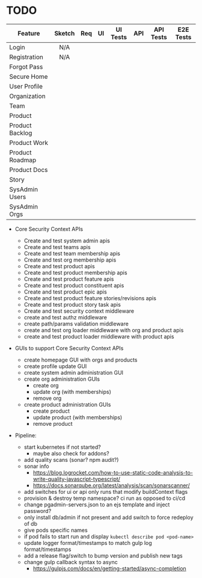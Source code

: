 # TODO

| Feature         | Sketch | Req | UI | UI Tests | API | API Tests | E2E Tests |
|-----------------|:------:|:---:|:--:|:--------:|:---:|:---------:|:---------:|
| Login           |   N/A  |     |    |          |     |           |           |
| Registration    |   N/A  |     |    |          |     |           |           |
| Forgot Pass     |        |     |    |          |     |           |           |
| Secure Home     |        |     |    |          |     |           |           |
| User Profile    |        |     |    |          |     |           |           |
| Organization    |        |     |    |          |     |           |           |
| Team            |        |     |    |          |     |           |           |
| Product         |        |     |    |          |     |           |           |
| Product Backlog |        |     |    |          |     |           |           |
| Product Work    |        |     |    |          |     |           |           |
| Product Roadmap |        |     |    |          |     |           |           |
| Product Docs    |        |     |    |          |     |           |           |
| Story           |        |     |    |          |     |           |           |
| SysAdmin Users  |        |     |    |          |     |           |           |
| SysAdmin Orgs   |        |     |    |          |     |           |           |

- Core Security Context APIs
    - Create and test system admin apis
    - Create and test teams apis
    - Create and test team membership apis
    - Create and test org membership apis
    - Create and test product apis
    - Create and test product membership apis
    - Create and test product feature apis
    - Create and test product constituent apis
    - Create and test product epic apis
    - Create and test product feature stories/revisions apis
    - Create and test product story task apis
    - Create and test security context middleware
    - create and test authz middleware
    - create path/params validation middleware
    - create and test org loader middleware with org and product apis
    - create and test product loader middleware with product apis

- GUIs to support Core Security Context APIs
    - create homepage GUI with orgs and products
    - create profile update GUI
    - create system admin administration GUI
    - create org administration GUIs
        - create org
        - update org (with memberships)
        - remove org
    - create product administration GUIs
        - create product
        - update product (with memberships)
        - remove product

- Pipeline:
    - start kubernetes if not started?
        - maybe also check for addons?
    - add quality scans (sonar? npm audit?)
    - sonar info
        - https://blog.logrocket.com/how-to-use-static-code-analysis-to-write-quality-javascript-typescript/
        - https://docs.sonarqube.org/latest/analysis/scan/sonarscanner/
    - add switches for ui or api only runs that modify buildContext flags
    - provision & destroy temp namespace? ci run as opposed to ci/cd
    - change pgadmin-servers.json to an ejs template and inject password?
    - only install db/admin if not present and add switch to force redeploy of db
    - give pods specific names
    - if pod fails to start run and display `kubectl describe pod <pod-name>`
    - update logger format/timestamps to match gulp log format/timestamps
    - add a release flag/switch to bump version and publish new tags
    - change gulp callback syntax to async
        - https://gulpjs.com/docs/en/getting-started/async-completion

